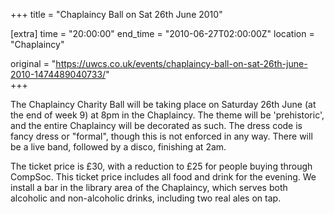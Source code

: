 +++
title = "Chaplaincy Ball on Sat 26th June 2010"

[extra]
time = "20:00:00"
end_time = "2010-06-27T02:00:00Z"
location = "Chaplaincy"

original = "https://uwcs.co.uk/events/chaplaincy-ball-on-sat-26th-june-2010-1474489040733/"    
+++

The Chaplaincy Charity Ball will be taking place on Saturday 26th June (at the end of week 9) at 8pm in the Chaplaincy. The theme will be 'prehistoric', and the entire Chaplaincy will be decorated as such. The dress code is fancy dress or "formal", though this is not enforced in any way. There will be a live band, followed by a disco, finishing at 2am.

The ticket price is £30, with a reduction to £25 for people buying through CompSoc. This ticket price includes all food and drink for the evening. We install a bar in the library area of the Chaplaincy, which serves both alcoholic and non-alcoholic drinks, including two real ales on tap.


